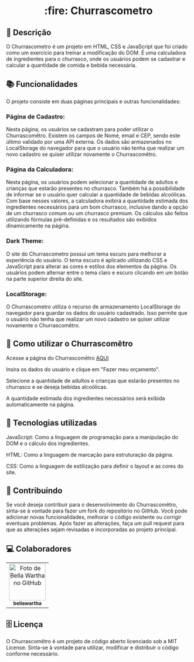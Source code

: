 <h1 align="center">:fire: Churrascometro</h1>

## :memo: Descrição
O Churrascometro é um projeto em HTML, CSS e JavaScript que foi criado como um exercício para treinar a modificação do DOM. É uma calculadora de ingredientes para o churrasco, onde os usuários podem se cadastrar e calcular a quantidade de comida e bebida necessária.

## :books: Funcionalidades
O projeto consiste em duas páginas principais e outras funcionalidades:

### Página de Cadastro: 
Nesta página, os usuários se cadastram para poder utilizar o Churrascomêtro. Existem os campos de Nome, email e CEP, sendo este último validado por uma API externa. Os dados são armazenados no LocalStorage do navegador para que o usuário não tenha que realizar um novo cadastro se quiser utilizar novamente o Churrascomêtro.

### Página da Calculadora: 
Nesta página, os usuários podem selecionar a quantidade de adultos e crianças que estarão presentes no churrasco. Também há a possibilidade de informar se o usuário quer calcular a quantidade de bebidas alcoólicas. Com base nesses valores, a calculadora exibirá a quantidade estimada dos ingredientes necessários para um bom churrasco, inclusive dando a opção de um churrasco comum ou um churrasco premium. Os cálculos são feitos utilizando fórmulas pré-definidas e os resultados são exibidos dinamicamente na página.

### Dark Theme:
O site do Churrascometro possui um tema escuro para melhorar a experiência do usuário. O tema escuro é aplicado utilizando CSS e JavaScript para alterar as cores e estilos dos elementos da página. Os usuários podem alternar entre o tema claro e escuro clicando em um botão na parte superior direita do site.

### LocalStorage:
O Churrascometro utiliza o recurso de armazenamento LocalStorage do navegador para guardar os dados do usuário cadastrado. Isso permite que o usuário não tenha que realizar um novo cadastro se quiser utilizar novamente o Churrascomêtro.

## :rocket: Como utilizar o Churrascomêtro
Acesse a página do Churrascomêtro <a href="https://bellawartha.github.io/Churrascometro/"> AQUI </a>


Insira os dados do usuário e clique em "Fazer meu orçamento".


Selecione a quantidade de adultos e crianças que estarão presentes no churrasco e se deseja bebidas alcoólicas.


A quantidade estimada dos ingredientes necessários será exibida automaticamente na página.

## :wrench: Tecnologias utilizadas
JavaScript: Como a linguagem de programação para a manipulação do DOM e o cálculo dos ingredientes.


HTML: Como a linguagem de marcação para estruturação da página.


CSS: Como a linguagem de estilização para definir o layout e as cores do site.

## :handshake: Contribuindo
Se você deseja contribuir para o desenvolvimento do Churrascomêtro, sinta-se à vontade para fazer um fork do repositório no GitHub. Você pode adicionar novas funcionalidades, melhorar o código existente ou corrigir eventuais problemas. Após fazer as alterações, faça um pull request para que as alterações sejam revisadas e incorporadas ao projeto principal.

## :computer: Colaboradores
<table>
  <tr>
    <td align="center">
      <a href="https://github.com/bellawartha">
        <img src="https://avatars.githubusercontent.com/u/91399248?v=4" width="100px;" alt="Foto de Bella Wartha no GitHub"/><br>
        <sub>
          <b>bellawartha</b>
        </sub>
      </a>
    </td>
  </tr>
</table>

## :file_cabinet: Licença
O Churrascomêtro é um projeto de código aberto licenciado sob a MIT License. Sinta-se à vontade para utilizar, modificar e distribuir o código conforme necessário.
